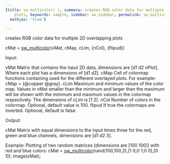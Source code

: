 ```yaml
---
{title: sw_multicolor( ), summary: creates RGB color data for multiple 2D overlapping
    plots, keywords: sample, sidebar: sw_sidebar, permalink: sw_multicolor.html, folder: swfiles,
  mathjax: 'true'}

---
```

creates RGB color data for multiple 2D overlapping plots
 
cMat = [sw_multicolor](sw_multicolor.html)(vMat, cMap, cLim, {nCol}, {flipud})
 
Input:
 
vMat      Matrix that contains the input 2D data, dimensions are
          [d1 d2 nPlot]. Where each plot has a dimensions of [d1 d2].
cMap      Cell of colormap functions containing used for the different
          overlayed plots. For example:
          cMap = {@copper @gray}.
cLim      Maximum and minimum values of the color map. Values in vMat
          smaller than the minimum and larger than the maximum will be
          shown with the minimum and maximum values in the colormap
          respectively. The dimensions of cLim is [1 2].
nCol      Number of colors in the colormap. Optional, default value is
          100.
flipud    If true the colormaps are inverted. Optional, default is false.
 
Output:
 
cMat      Matrix with equal dimensions to the input times three for the
          red, green and blue channels, dimensions are [d1 d2 3].
 
Example:
          Plotting of two random matrices (dimensions are [100 100]) with
          red and blue colors:
              cMat = [sw_multicolor](sw_multicolor.html)(rand(100,100,2),[1 0;0 1;0 0],[0 1]);
              image(cMat);
 

